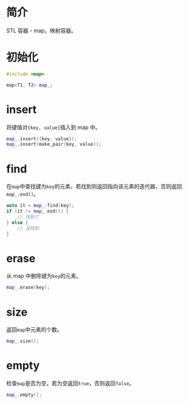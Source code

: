 # 简介

STL 容器 - map，映射容器。

# 初始化

```C++
#include <map>

map<T1, T2> map_;
```

# insert

将键值对`{key, value}`插入到 map 中。

```C++
map_.insert({key, value});
map_.insert(make_pair(key, value));
```

# find

在`map`中查找键为`key`的元素，若找到则返回指向该元素的迭代器，否则返回`map_.end()`。

```C++
auto it = map_.find(key);
if (it != map_.end()) {
    // 找到了
} else {
    // 没找到
}
```

# erase

从 map 中删除键为`key`的元素。

```C++
map_.erase(key);
```

# size

返回`map`中元素的个数。

```C++
map_.size();
```

# empty

检查`map`是否为空，若为空返回`true`，否则返回`false`。

```C++
map_.empty();
```